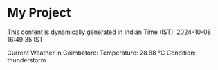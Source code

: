 # My Project

This content is dynamically generated in Indian Time (IST): 2024-10-08 16:49:35 IST


Current Weather in Coimbatore:
Temperature: 28.88 °C
Condition: thunderstorm
